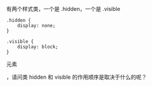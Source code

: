 有两个样式类，一个是 .hidden，一个是 .visible

```
.hidden {
	display: none;
}

.visible {
	display: block;
}

```

元素 <div class="visible hidden">，请问类 hidden 和 visible 的作用顺序是取决于什么的呢？
